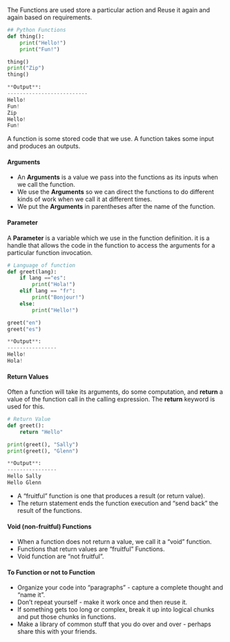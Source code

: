 The Functions are used store a particular action and Reuse it again and again based on requirements.

```python
## Python Functions
def thing():
    print("Hello!")
    print("Fun!")

thing()
print("Zip")
thing()

**Output**:
--------------------------
Hello!
Fun!
Zip
Hello!
Fun!
```

A function is some stored code that we use. A function takes some input and produces an outputs.
#### Arguments

- An **Arguments** is a value we pass into the functions as its inputs when we call the function.
- We use the **Arguments** so we can direct the functions to do different kinds of work when we call it at different times.
- We put the **Arguments** in parentheses after the name of the function.
#### Parameter

A **Parameter** is a variable which we use in the function definition. it is a handle that allows the code in the function to access the arguments for a particular function invocation.

```python
# Language of function
def greet(lang):
    if lang =="es":
        print("Hola!")
    elif lang == "fr":
        print("Bonjour!")
    else:
        print("Hello!")

greet("en")
greet("es")

**Output**:
----------------
Hello!
Hola!
```

#### Return Values

Often a function will take its arguments, do some computation, and **return** a value of the function call in the calling expression. The **return** keyword is used for this.

```python
# Return Value
def greet():
    return "Hello"

print(greet(), "Sally")
print(greet(), "Glenn")

**Output**:
----------------
Hello Sally
Hello Glenn
```

- A “fruitful” function is one that produces a result (or return value).
- The return statement ends the function execution and “send back” the result of the functions.

#### Void (non-fruitful) Functions

- When a function does not return a value, we call it a “void” function.
- Functions that return values are “fruitful” Functions.
- Void function are “not fruitful”.

#### To Function or not to Function

- Organize your code into “paragraphs” - capture a complete thought and “name it”.
- Don’t repeat yourself - make it work once and then reuse it.
- If something gets too long or complex, break it up into logical chunks and put those chunks in functions.
- Make a library of common stuff that you do over and over - perhaps share this with your friends.